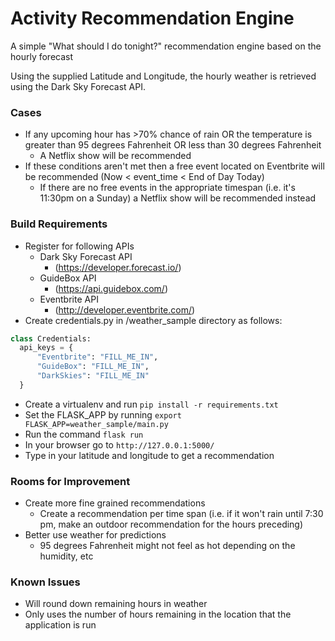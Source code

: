 # Activity Recommendation Engine

A simple "What should I do tonight?" recommendation engine based on the hourly forecast

Using the supplied Latitude and Longitude, the hourly weather is retrieved using the Dark Sky Forecast API.

### Cases

* If any upcoming hour has >70% chance of rain OR the temperature is greater than 95 degrees Fahrenheit OR less than 30 degrees Fahrenheit
    * A Netflix show will be recommended
* If these conditions aren't met then a free event located on Eventbrite will be recommended (Now < event_time < End of Day Today)
    * If there are no free events in the appropriate timespan (i.e. it's 11:30pm on a Sunday) a Netflix show will be recommended instead


### Build Requirements

* Register for following APIs
  * Dark Sky Forecast API
    * (https://developer.forecast.io/)
  * GuideBox API
    * (https://api.guidebox.com/)
  * Eventbrite API
    * (http://developer.eventbrite.com/)
* Create credentials.py in /weather_sample directory as follows:

```python
class Credentials:
  api_keys = {
      "Eventbrite": "FILL_ME_IN",
      "GuideBox": "FILL_ME_IN",
      "DarkSkies": "FILL_ME_IN"
  }
```

* Create a virtualenv and run ``pip install -r requirements.txt``
* Set the FLASK_APP by running ``export FLASK_APP=weather_sample/main.py``
* Run the command ``flask run``
* In your browser go to ``http://127.0.0.1:5000/``
* Type in your latitude and longitude to get a recommendation



### Rooms for Improvement
 
* Create more fine grained recommendations
    * Create a recommendation per time span (i.e. if it won't rain until 7:30 pm, make an outdoor recommendation for the hours preceding)
* Better use weather for predictions
    * 95 degrees Fahrenheit might not feel as hot depending on the humidity, etc
    
### Known Issues
* Will round down remaining hours in weather
* Only uses the number of hours remaining in the location that the application is run